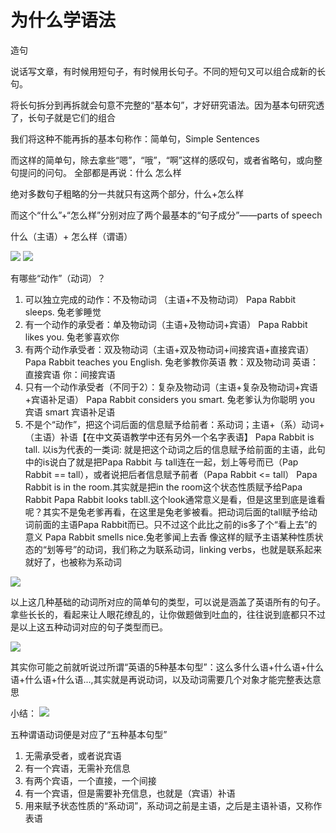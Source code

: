 
# 为什么学语法
造句

说话写文章，有时候用短句子，有时候用长句子。不同的短句又可以组合成新的长句。

将长句拆分到再拆就会句意不完整的“基本句”，才好研究语法。因为基本句研究透了，长句子就是它们的组合


我们将这种不能再拆的基本句称作：简单句，Simple Sentences

而这样的简单句，除去拿些“嗯”，“哦”，“啊”这样的感叹句，或者省略句，或向整句提问的问句。
全部都是再说：什么 怎么样

绝对多数句子粗略的分一共就只有这两个部分，什么+怎么样

而这个“什么”+“怎么样”分别对应了两个最基本的“句子成分”——parts of speech

什么（主语）+ 怎么样（谓语）


![](https://gitee.com/caijingquan/imagebed/raw/master/https://gitee.com/caijingquan/imagebed/20211114225529.png)
![](https://gitee.com/caijingquan/imagebed/raw/master/https://gitee.com/caijingquan/imagebed/20211114225530.png)

有哪些“动作”（动词）？

1. 可以独立完成的动作：不及物动词 （主语+不及物动词）
   Papa Rabbit sleeps. 兔老爹睡觉
2. 有一个动作的承受者：单及物动词（主语+及物动词+宾语）
   Papa Rabbit likes you. 兔老爹喜欢你
3. 有两个动作承受者：双及物动词（主语+双及物动词+间接宾语+直接宾语）
   Papa Rabbit teaches you English. 兔老爹教你英语
   教：双及物动词
   英语：直接宾语
   你：间接宾语
4. 只有一个动作承受者（不同于2）：复杂及物动词（主语+复杂及物动词+宾语+宾语补足语）
   Papa Rabbit considers you smart. 兔老爹认为你聪明
   you 宾语
   smart 宾语补足语
5. 不是个“动作”，把这个词后面的信息赋予给前者：系动词；主语+（系）动词+（主语）补语【在中文英语教学中还有另外一个名字表语】
   Papa Rabbit is tall.
   以is为代表的一类词: 就是把这个动词之后的信息赋予给前面的主语，此句中的is说白了就是把Papa Rabbit 与 tall连在一起，划上等号而已（Pap Rabbit == tall），或者说把后者信息赋予前者（Papa Rabbit <= tall）
   Papa Rabbit is in the room.其实就是把in the room这个状态性质赋予给Papa Rabbit
   Papa Rabbit looks tabll.这个look通常意义是看，但是这里到底是谁看呢？其实不是兔老爹再看，在这里是兔老爹被看。把动词后面的tall赋予给动词前面的主语Papa Rabbit而已。只不过这个此比之前的is多了个“看上去”的意义
   Papa Rabbit smells nice.兔老爹闻上去香
   像这样的赋予主语某种性质状态的“划等号”的动词，我们称之为联系动词，linking verbs，也就是联系起来就好了，也被称为系动词

![](https://gitee.com/caijingquan/imagebed/raw/master/https://gitee.com/caijingquan/imagebed/20211114232612.png)

以上这几种基础的动词所对应的简单句的类型，可以说是涵盖了英语所有的句子。拿些长长的，看起来让人眼花缭乱的，让你做题做到吐血的，往往说到底都只不过是以上这五种动词对应的句子类型而已。

![](https://gitee.com/caijingquan/imagebed/raw/master/https://gitee.com/caijingquan/imagebed/20211114232926.png)

其实你可能之前就听说过所谓“英语的5种基本句型”：这么多什么语+什么语+什么语+什么语+什么语...,其实就是再说动词，以及动词需要几个对象才能完整表达意思

小结：
![](https://gitee.com/caijingquan/imagebed/raw/master/https://gitee.com/caijingquan/imagebed/20211114233222.png)

五种谓语动词便是对应了“五种基本句型”

1. 无需承受者，或者说宾语
2. 有一个宾语，无需补充信息
3. 有两个宾语，一个直接，一个间接
4. 有一个宾语，但是需要补充信息，也就是（宾语）补语
5. 用来赋予状态性质的“系动词”，系动词之前是主语，之后是主语补语，又称作表语